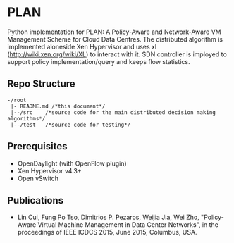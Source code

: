 # PLAN
Python implementation for PLAN: A Policy-Aware and Network-Aware VM Management Scheme for Cloud Data Centres. The distributed algorithm is implemented aloneside Xen Hypervisor and uses xl (http://wiki.xen.org/wiki/XL) to interact with it. SDN controller is imployed to support policy implementation/query and keeps flow statistics. 

## Repo Structure
```
-/root
 |- README.md /*this document*/
 |--/src    /*source code for the main distributed decision making algorithms*/
 |--/test   /*source code for testing*/
```

## Prerequisites
* OpenDaylight (with OpenFlow plugin)
* Xen Hypervisor v4.3+
* Open vSwitch

## Publications
* Lin Cui, Fung Po Tso, Dimitrios P. Pezaros, Weijia Jia, Wei Zho, "Policy-Aware Virtual Machine Management in Data Center Networks", in the proceedings of IEEE ICDCS 2015, June 2015, Columbus, USA. 
